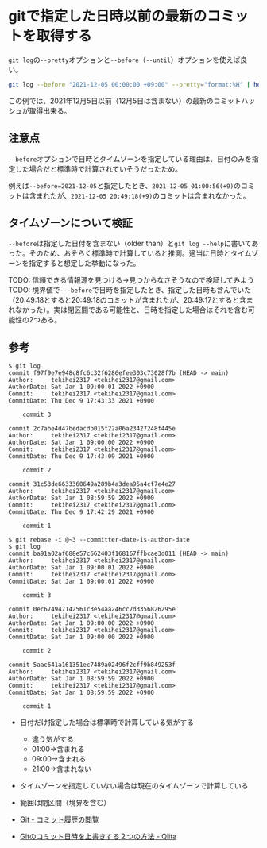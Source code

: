 # gitで指定した日時以前の最新のコミットを取得する

`git log`の`--pretty`オプションと`--before`（`--until`）オプションを使えば良い。

```bash
git log --before "2021-12-05 00:00:00 +09:00" --pretty="format:%H" | head -n 1
```

この例では、2021年12月5日以前（12月5日は含まない）の最新のコミットハッシュが取得出来る。

## 注意点

`--before`オプションで日時とタイムゾーンを指定している理由は、日付のみを指定した場合だと標準時で計算されていそうだったため。

例えば`--before=2021-12-05`と指定したとき、`2021-12-05 01:00:56(+9)`のコミットは含まれたが、`2021-12-05 20:49:18(+9)`のコミットは含まれなかった。

## タイムゾーンについて検証

`--before`は指定した日付を含まない（older than）と`git log --help`に書いてあった。そのため、おそらく標準時で計算していると推測。適当に日時とタイムゾーンを指定すると想定した挙動になった。

TODO: 信頼できる情報源を見つける→見つからなさそうなので検証してみよう
TODO: 境界値で`---before`で日時を指定したとき、指定した日時も含んでいた（20:49:18とすると20:49:18のコミットが含まれたが、20:49:17とすると含まれなかった）。実は閉区間である可能性と、日時を指定した場合はそれを含む可能性の2つある。

## 参考

```text
$ git log
commit f97f9e7e948c8fc6c32f6286efee303c73028f7b (HEAD -> main)
Author:     tekihei2317 <tekihei2317@gmail.com>
AuthorDate: Sat Jan 1 09:00:01 2022 +0900
Commit:     tekihei2317 <tekihei2317@gmail.com>
CommitDate: Thu Dec 9 17:43:33 2021 +0900

    commit 3

commit 2c7abe4d47bedacdb015f22a06a23427248f445e
Author:     tekihei2317 <tekihei2317@gmail.com>
AuthorDate: Sat Jan 1 09:00:00 2022 +0900
Commit:     tekihei2317 <tekihei2317@gmail.com>
CommitDate: Thu Dec 9 17:43:09 2021 +0900

    commit 2

commit 31c53de6633360649a289b4a3dea95a4cf7e4e27
Author:     tekihei2317 <tekihei2317@gmail.com>
AuthorDate: Sat Jan 1 08:59:59 2022 +0900
Commit:     tekihei2317 <tekihei2317@gmail.com>
CommitDate: Thu Dec 9 17:42:29 2021 +0900

    commit 1

$ git rebase -i @~3 --committer-date-is-author-date
$ git log
commit ba91a02af688e57c662403f168167ffbcae3d011 (HEAD -> main)
Author:     tekihei2317 <tekihei2317@gmail.com>
AuthorDate: Sat Jan 1 09:00:01 2022 +0900
Commit:     tekihei2317 <tekihei2317@gmail.com>
CommitDate: Sat Jan 1 09:00:01 2022 +0900

    commit 3

commit 0ec674947142561c3e54aa246cc7d3356826295e
Author:     tekihei2317 <tekihei2317@gmail.com>
AuthorDate: Sat Jan 1 09:00:00 2022 +0900
Commit:     tekihei2317 <tekihei2317@gmail.com>
CommitDate: Sat Jan 1 09:00:00 2022 +0900

    commit 2

commit 5aac641a161351ec7489a02496f2cff9b849253f
Author:     tekihei2317 <tekihei2317@gmail.com>
AuthorDate: Sat Jan 1 08:59:59 2022 +0900
Commit:     tekihei2317 <tekihei2317@gmail.com>
CommitDate: Sat Jan 1 08:59:59 2022 +0900

    commit 1

```

- 日付だけ指定した場合は標準時で計算している気がする
  - 違う気がする
  - 01:00→含まれる
  - 09:00→含まれる
  - 21:00→含まれない
- タイムゾーンを指定していない場合は現在のタイムゾーンで計算している
- 範囲は閉区間（境界を含む）

- [Git - コミット履歴の閲覧](https://git-scm.com/book/ja/v2/Git-%E3%81%AE%E5%9F%BA%E6%9C%AC-%E3%82%B3%E3%83%9F%E3%83%83%E3%83%88%E5%B1%A5%E6%AD%B4%E3%81%AE%E9%96%B2%E8%A6%A7)
- [Gitのコミット日時を上書きする２つの方法 - Qiita](https://qiita.com/yoichi22/items/b25d223b639621b834cb)